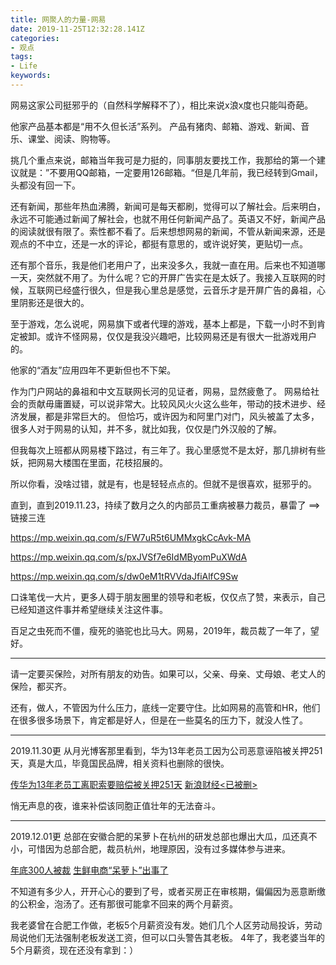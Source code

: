 ```yaml
---
title: 网聚人的力量-网易
date: 2019-11-25T12:32:28.141Z
categories:
- 观点
tags:
- Life
keywords:
---
```


网易这家公司挺邪乎的（自然科学解释不了），相比来说x浪x度也只能叫奇葩。

他家产品基本都是“用不久但长活”系列。
产品有猪肉、邮箱、游戏、新闻、音乐、课堂、阅读、购物等。

挑几个重点来说，邮箱当年我可是力挺的，同事朋友要找工作，我那给的第一个建议就是：”不要用QQ邮箱，一定要用126邮箱。“但是几年前，我已经转到Gmail，头都没有回一下。

<!-- more -->

还有新闻，那些年热血沸腾，新闻可是每天都刷，觉得可以了解社会。后来明白，永远不可能通过新闻了解社会，也就不用任何新闻产品了。英语又不好，新闻产品的阅读就很有限了。索性都不看了。后来想想网易的新闻，不管从新闻来源，还是观点的不中立，还是一水的评论，都挺有意思的，或许说好笑，更贴切一点。

还有那个音乐，我是他们老用户了，出来没多久，我就一直在用。后来也不知道哪一天，突然就不用了。为什么呢？它的开屏广告实在是太妖了。我接入互联网的时候，互联网已经盛行很久，但是我心里总是感觉，云音乐才是开屏广告的鼻祖，心里阴影还是很大的。

至于游戏，怎么说呢，网易旗下或者代理的游戏，基本上都是，下载一小时不到肯定被卸。或许不怪网易，仅仅是我没兴趣吧，比较网易还是有很大一批游戏用户的。

他家的“酒友”应用四年不更新但也不下架。

作为门户网站的鼻祖和中文互联网长河的见证者，网易，显然疲惫了。
网易给社会的贡献毋庸置疑，可以说非常大。比较风风火火这么些年，带动的技术进步、经济发展，都是非常巨大的。
但恰巧，或许因为和阿里门对门，风头被盖了太多，很多人对于网易的认知，并不多，就比如我，仅仅是门外汉般的了解。

但我每次上班都从网易楼下路过，有三年了。我心里感觉不是太好，那几排树有些妖，把网易大楼围在里面，花枝招展的。

所以你看，没啥过错，就是有，也是轻轻点点的。但就不是很喜欢，挺邪乎的。

直到，直到2019.11.23，持续了数月之久的内部员工重病被暴力裁员，暴雷了 ==> 链接三连

https://mp.weixin.qq.com/s/FW7uR5t6UMMxgkCcAvk-MA

https://mp.weixin.qq.com/s/pxJVSf7e6IdMByomPuXWdA

https://mp.weixin.qq.com/s/dw0eM1tRVVdaJfiAlfC9Sw

口诛笔伐一大片，更多人碍于朋友圈里的领导和老板，仅仅点了赞，来表示，自己已经知道这件事并希望继续关注这件事。

百足之虫死而不僵，瘦死的骆驼也比马大。网易，2019年，裁员裁了一年了，望好。

___

请一定要买保险，对所有朋友的劝告。如果可以，父亲、母亲、丈母娘、老丈人的保险，都买齐。

还有，做人，不管因为什么压力，底线一定要守住。比如网易的高管和HR，他们在很多很多场景下，肯定都是好人，但是在一些莫名的压力下，就没人性了。


___
2019.11.30更
从月光博客那里看到，华为13年老员工因为公司恶意诬陷被关押251天，真是大瓜，毕竟国民品牌，相关资料也删除的很快。

[传华为13年老员工离职索要赔偿被关押251天](https://www.williamlong.info/archives/5902.html)
[新浪财经<已被删>](https://cj.sina.com.cn/articles/view/6468040956/1818678fc02000l8t8)

悄无声息的夜，谁来补偿该同胞正值壮年的无法奋斗。

___
2019.12.01更
总部在安徽合肥的呆萝卜在杭州的研发总部也爆出大瓜，瓜还真不小，可惜因为总部合肥，裁员杭州，地理原因，没有过多媒体参与进来。

[年底300人被裁](https://mp.weixin.qq.com/s/dLsGqfMtqpL-iz3fznNd0Q)
[生鲜电商“呆萝卜”出事了](https://api3.cls.cn/share/article/412087?os=ios&sv=7.2.1&from=timeline&isappinstalled=0)

不知道有多少人，开开心心的要到了号，或者买房正在审核期，偏偏因为恶意断缴的公积金，泡汤了。还有那很可能拿不回来的两个月薪资。

我老婆曾在合肥工作做，老板5个月薪资没有发。她们几个人区劳动局投诉，劳动局说他们无法强制老板发送工资，但可以口头警告其老板。
4年了，我老婆当年的5个月薪资，现在还没有拿到：）